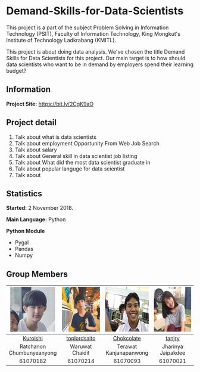 # Demand-Skills-for-Data-Scientists
This project is a part of the subject Problem Solving in Information Technology (PSIT), Faculty of Information Technology, King Mongkut's Institute of Technology Ladkrabang (KMITL).

This project is about doing data analysis. We've chosen the title Demand Skills for Data Scientists for this project. Our main target is to how should data scientists who want to be in demand by employers spend their learning budget?

## Information

**Project Site:** https://bit.ly/2CgK9aO

## Project detail
1. Talk about what is data scientists
2. Talk about employment Opportunity From Web Job Search
3. Talk about salary
4. Talk about General skill in data scientist job listing
5. Talk about What did the most data scientist graduate in
6. Talk about popular languge for data scientist
7. Talk about 



## Statistics

**Started:** 2 November 2018.

**Main Language:** Python

**Python Module**
* Pygal
* Pandas
* Numpy
## Group Members

|<img src="img/member/1.png" width="120px" height="120px">|<img src="img/member/4.jpg" width="120px" height="120px">|<img src="img/member/3.png" width="120px" height="120px">|<img src="img/member/2.png" width="120px" height="120px">|
|:---:|:---:|:---:|:---:|
|[Kuroishi](https://github.com/Kuroishi1221)|[toplordsaito](https://github.com/toplordsaito)|[Chokcolate](https://github.com/Chokcolate)|[tanjry](https://github.com/tanjry)|
|Ratchanon<br>Chumbunyeanyong|Waruwat<br>Chaidit|Terawat<br>Kanjanapanwong|Jharinya<br>Jaipakdee|
|61070182|61070214|61070093|61070021|
